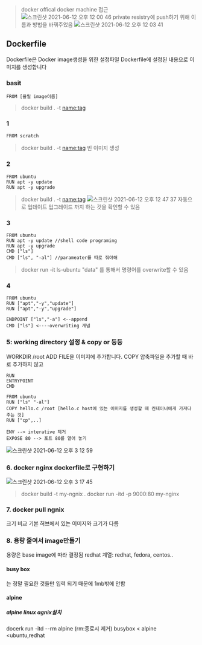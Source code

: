 > docker offical docker machine 접근
![스크린샷 2021-06-12 오후 12 00 46](https://user-images.githubusercontent.com/67637935/121763298-d29c4180-cb75-11eb-9ce0-bd956d26756f.png)
> private resistry에 push하기 위해 이름과 방법을 바꿔주었음
![스크린샷 2021-06-12 오후 12 03 41](https://user-images.githubusercontent.com/67637935/121763343-3b83b980-cb76-11eb-87c1-0d30e244537d.png)

## Dockerfile
Dockerfile은 Docker image생성을 위한 설정파일
Dockerfile에 설정된 내용으로 이미지를 생성합니다

### basit
```
FROM [올릴 image이름]
```
> docker build . -t <name:tag> 
### 1
```
FROM scratch
```
> docker build . -t <name:tag> 
> 빈 이미지 생성

### 2

```
FROM ubuntu
RUN apt -y update
RUN apt -y upgrade
```
> docker build . -t <name:tag> 
![스크린샷 2021-06-12 오후 12 47 37](https://user-images.githubusercontent.com/67637935/121764130-5f49fe00-cb7c-11eb-9dae-8f0470c56646.png)
자동으로 업데이트 업그레이드 까지 하는 것을 확인할 수 있음

### 3

```
FROM ubuntu
RUN apt -y update //shell code programing
RUN apt -y upgrade
CMD ["ls"]        
CMD ["ls", "-al"] //parameater를 따로 줘야해 
```
> docker run -it ls-ubuntu "data" 
를 통해서 명령어를 overwrite할 수 있음

### 4
```
FROM ubuntu
RUN ["apt","-y","update"]
RUN ["apt","-y","upgrade"]

ENDPOINT ["ls","-a"] <--append
CMD ["ls"] <----overwriting 개념
```

### 5: working directory 설정 & copy or 등등
WORKDIR /root
ADD FILE을 이미지에 추가합니다.
COPY 압축파일을 추가할 때 바로 추가하지 않고


```
RUN
ENTRYPOINT
CMD

FROM ubuntu
RUN ["ls" "-al"]
COPY hello.c /root [hello.c host에 있는 이미지를 생성할 때 컨테이너에게 가져다 주는 것]
RUN ["cp",..]

ENV --> interative 제거
EXPOSE 80 --> 포트 80를 열어 놓기
```

![스크린샷 2021-06-12 오후 3 12 59](https://user-images.githubusercontent.com/67637935/121767007-ad68fc80-cb90-11eb-84f7-efe915071887.png)

### 6. docker nginx dockerfile로 구현하기
![스크린샷 2021-06-12 오후 3 17 45](https://user-images.githubusercontent.com/67637935/121767120-59aae300-cb91-11eb-8673-566e4b25cbae.png)
> docker build -t my-ngnix .
> docker run -itd -p 9000:80 my-nginx 

### 7. docker pull ngnix
크기 비교
기본 허브에서 있는 이미지와 크기가 다름


### 8. 용량 줄여서 image만들기
용량은 base image에 따라 결정됨
redhat 계열: redhat, fedora, centos..


#### busy box
는 정말 필요한 것들만 입력 되기 때문에 1mb밖에 안함
#### alpine
##### alpine linux agnix설치
docerk run -itd --rm alpine (rm:종료시 제거)
busybox < alpine <ubuntu,redhat

